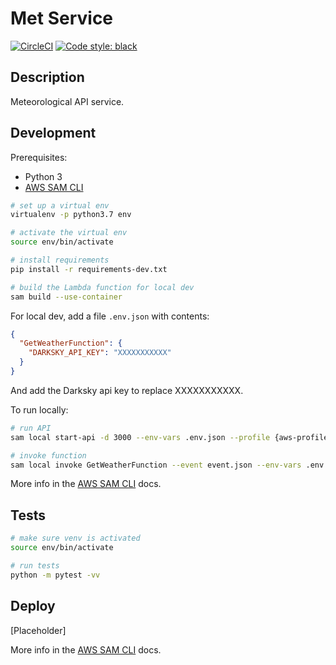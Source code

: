 # Met Service

[![CircleCI](https://circleci.com/gh/sam-atkins/met-service/tree/main.svg?style=svg)](https://circleci.com/gh/sam-atkins/met-service/tree/main)
<a href="https://github.com/ambv/black"><img alt="Code style: black" src="https://img.shields.io/badge/code%20style-black-000000.svg"></a>

## Description

Meteorological API service.

## Development

Prerequisites:

* Python 3
* [AWS SAM CLI](https://github.com/awslabs/aws-sam-cli)

```bash
# set up a virtual env
virtualenv -p python3.7 env

# activate the virtual env
source env/bin/activate

# install requirements
pip install -r requirements-dev.txt

# build the Lambda function for local dev
sam build --use-container
```

For local dev, add a file `.env.json` with contents:

```json
{
  "GetWeatherFunction": {
    "DARKSKY_API_KEY": "XXXXXXXXXXX"
  }
}
```

And add the Darksky api key to replace XXXXXXXXXXX.

To run locally:

```bash
# run API
sam local start-api -d 3000 --env-vars .env.json --profile {aws-profile}

# invoke function
sam local invoke GetWeatherFunction --event event.json --env-vars .env.json --profile {aws-profile}
```

More info in the [AWS SAM CLI](https://github.com/awslabs/aws-sam-cli/blob/develop/docs/usage.md#invoke-functions-locally) docs.

## Tests

```bash
# make sure venv is activated
source env/bin/activate

# run tests
python -m pytest -vv
```

## Deploy

[Placeholder]

More info in the [AWS SAM CLI](https://github.com/awslabs/aws-sam-cli/blob/develop/docs/deploying_serverless_applications.md) docs.
